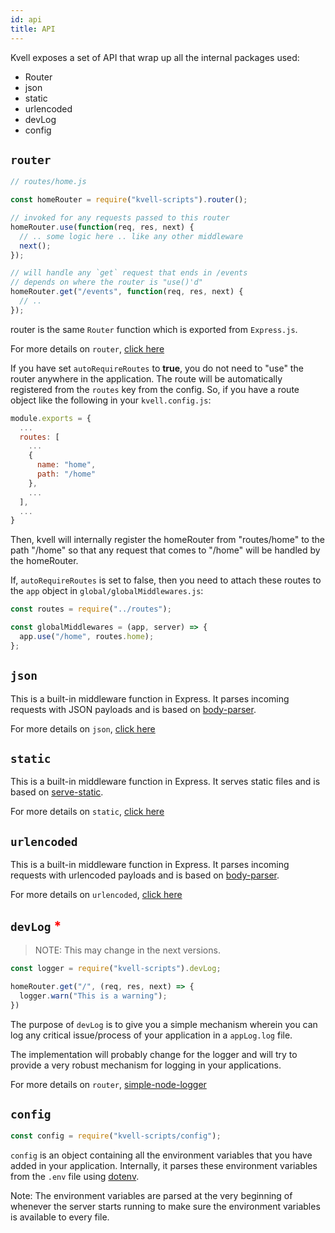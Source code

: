 ```yaml
---
id: api
title: API
---
```


Kvell exposes a set of API that wrap up all the internal packages used:

- Router
- json
- static
- urlencoded
- devLog
- config

## `router`

```javascript
// routes/home.js

const homeRouter = require("kvell-scripts").router();

// invoked for any requests passed to this router
homeRouter.use(function(req, res, next) {
  // .. some logic here .. like any other middleware
  next();
});

// will handle any `get` request that ends in /events
// depends on where the router is "use()'d"
homeRouter.get("/events", function(req, res, next) {
  // ..
});
```

router is the same `Router` function which is exported from `Express.js`.

For more details on `router`, [click here](http://expressjs.com/en/4x/api.html#express.router)

If you have set `autoRequireRoutes` to **true**, you do not need to "use" the router anywhere in the application. The route will be automatically registered from the `routes` key from the config. So, if you have a route object like the
following in your `kvell.config.js`:

```js
module.exports = {
  ...
  routes: [
    ...
    {
      name: "home",
      path: "/home"
    },
    ...
  ],
  ...
}
```

Then, kvell will internally register the homeRouter from "routes/home" to the path "/home" so that any request that comes to "/home" will be handled by the homeRouter.

If, `autoRequireRoutes` is set to false, then you need to attach these routes to the `app` object in `global/globalMiddlewares.js`:

```js
const routes = require("../routes");

const globalMiddlewares = (app, server) => {
  app.use("/home", routes.home);
};
```

## `json`

This is a built-in middleware function in Express. It parses incoming requests with JSON payloads and is based on [body-parser](http://expressjs.com/en/resources/middleware/body-parser.html).

For more details on `json`, [click here](http://expressjs.com/en/4x/api.html#express.json)

## `static`

This is a built-in middleware function in Express. It serves static files and is based on [serve-static](http://expressjs.com/en/resources/middleware/serve-static.html).

For more details on `static`, [click here](http://expressjs.com/en/4x/api.html#express.static)

## `urlencoded`

This is a built-in middleware function in Express. It parses incoming requests with urlencoded payloads and is based on [body-parser](http://expressjs.com/en/resources/middleware/body-parser.html).

For more details on `urlencoded`, [click here](http://expressjs.com/en/4x/api.html#express.urlencoded)

## `devLog` <span style="color:red">\*</span>

> NOTE: This may change in the next versions.

```javascript
const logger = require("kvell-scripts").devLog;

homeRouter.get("/", (req, res, next) => {
  logger.warn("This is a warning");
})
```

The purpose of `devLog` is to give you a simple mechanism wherein you can log any critical issue/process of your application in a `appLog.log` file.

The implementation will probably change for the logger and will try to provide a very robust mechanism for logging in your applications.

For more details on `router`, [simple-node-logger](https://www.npmjs.com/package/simple-node-logger)

## `config`

```javascript
const config = require("kvell-scripts/config");
```

`config` is an object containing all the environment variables that you have added in your application. Internally, it parses these environment variables from the `.env` file using [dotenv](https://www.npmjs.com/package/dotenv).

Note: The environment variables are parsed at the very beginning of whenever the server starts running to make sure the environment variables is available to every file.